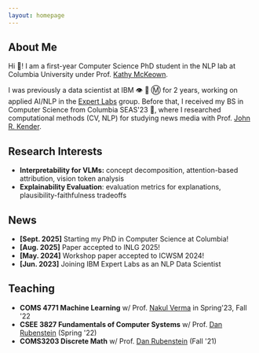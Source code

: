 ```yaml
---
layout: homepage
---
```


## About Me

Hi 👋! I am a first-year Computer Science PhD student in the NLP lab at Columbia University under Prof. [Kathy McKeown](https://www.cs.columbia.edu/~kathy/). 

I was previously a data scientist at IBM 👁 🐝 Ⓜ️ for 2 years, working on applied AI/NLP in the [Expert Labs](https://www.ibm.com/products/expertlabs) group. Before that, I received my BS in Computer Science from Columbia SEAS'23 🦁, where I researched computational methods (CV, NLP) for studying news media with Prof. [John R. Kender](https://www.cs.columbia.edu/~jrk/).

## Research Interests

- **Interpretability for VLMs:** concept decomposition, attention-based attribution, vision token analysis
- **Explainability Evaluation**: evaluation metrics for explanations, plausibility-faithfulness tradeoffs

## News

- **[Sept. 2025]** Starting my PhD in Computer Science at Columbia!
- **[Aug. 2025]** Paper accepted to INLG 2025!
- **[May. 2024]** Workshop paper accepted to ICWSM 2024!
- **[Jun. 2023]** Joining IBM Expert Labs as an NLP Data Scientist

## Teaching

- **COMS 4771 Machine Learning** w/ Prof. [Nakul Verma](https://www.cs.columbia.edu/~verma/) in Spring'23, Fall '22
- **CSEE 3827 Fundamentals of Computer Systems** w/ Prof. [Dan Rubenstein](https://www.cs.columbia.edu/~danr/) (Spring '22)
- **COMS3203 Discrete Math** w/ Prof. [Dan Rubenstein](https://www.cs.columbia.edu/~danr/) (Fall '21)